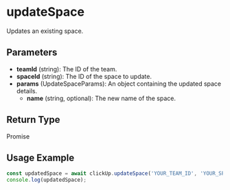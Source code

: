 # updateSpace

Updates an existing space.

## Parameters

- **teamId** (string): The ID of the team.
- **spaceId** (string): The ID of the space to update.
- **params** (UpdateSpaceParams): An object containing the updated space details.
  - **name** (string, optional): The new name of the space.

## Return Type

Promise<SpaceResponse>

## Usage Example

```typescript
const updatedSpace = await clickUp.updateSpace('YOUR_TEAM_ID', 'YOUR_SPACE_ID', { name: 'Updated Space Name' });
console.log(updatedSpace);
```